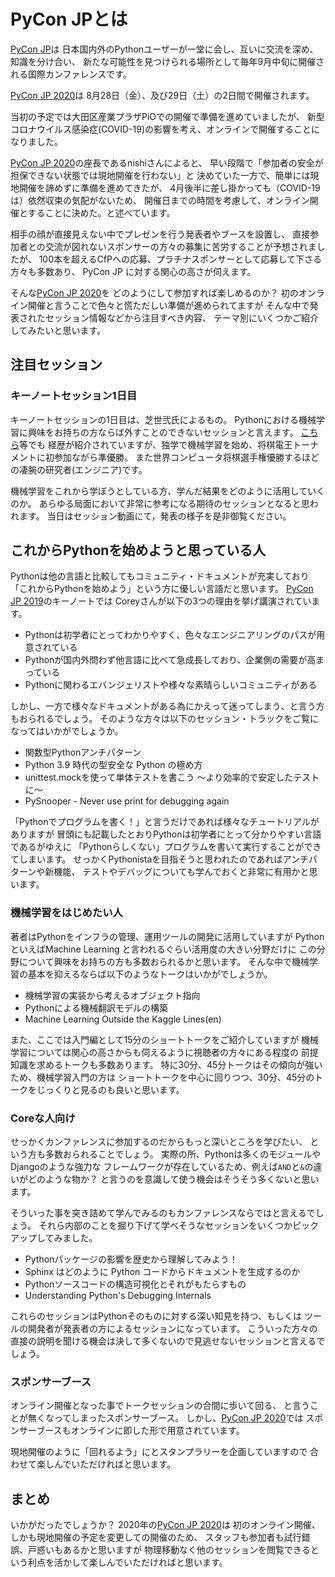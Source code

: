 # PyCon JPとは

[PyCon JP](https://www.pycon.jp/)は
日本国内外のPythonユーザーが一堂に会し、互いに交流を深め、知識を分け合い、
新たな可能性を見つけられる場所として毎年9月中旬に開催される国際カンファレンスです。

[PyCon JP 2020](https://pycon.jp/2020/)は
8月28日（金）、及び29日（土）の2日間で開催されます。

当初の予定では大田区産業プラザPiOでの開催で準備を進めていましたが、
新型コロナウイルス感染症(COVID-19)の影響を考え、オンラインで開催することになりました。

[PyCon JP 2020](https://pycon.jp/2020/)の座長であるnishiさんによると、
早い段階で「参加者の安全が担保できない状態では現地開催を行わない」と
決めていた一方で、簡単には現地開催を諦めずに準備を進めてきたが、
4月後半に差し掛かっても（COVID-19は）依然収束の気配がないため、
開催日までの時間を考慮して、オンライン開催とすることに決めた。と述べています。

相手の顔が直接見えない中でプレゼンを行う発表者やブースを設置し、
直接参加者との交流が図れないスポンサーの方々の募集に苦労することが予想されましたが、
100本を超えるCfPへの応募、プラチナスポンサーとして応募して下さる方々も多数あり、
PyCon JP に対する関心の高さが伺えます。

そんな[PyCon JP 2020](https://pycon.jp/2020/)を
どのようにして参加すれば楽しめるのか？
初のオンライン開催と言うことで色々と慌ただしい準備が進められてますが
そんな中で発表されたセッション情報などから注目すべき内容、
テーマ別にいくつかご紹介してみたいと思います。

## 注目セッション

### キーノートセッション1日目

キーノートセッションの1日目は、芝世弐氏によるもの。
Pythonにおける機械学習に興味をお持ちの方ならば外すことのできないセッションと言えます。
[こちら](https://pyconjp.blogspot.com/2020/06/pycon-jp-2020-announcement-of-keynote.html)等でも
経歴が紹介されていますが、独学で機械学習を始め、将棋電王トーナメントに初参加ながら準優勝。
また世界コンピュータ将棋選手権優勝するほどの凄腕の研究者(エンジニア)です。

機械学習をこれから学ぼうとしている方、学んだ結果をどのように活用していくのか。
あらゆる局面において非常に参考になる期待のセッションとなると思われます。
当日はセッション動画にて，発表の様子を是非御覧ください。

## これからPythonを始めようと思っている人

Pythonは他の言語と比較してもコミュニティ・ドキュメントが充実しており
「これからPythonを始めよう」という方に優しい言語だと思います。
[PyCon JP 2019](https://pycon.jp/2019/)のキーノートでは
Coreyさんが以下の3つの理由を挙げ講演されています。

- Pythonは初学者にとってわかりやすく、色々なエンジニアリングのパスが用意されている
- Pythonが国内外問わず他言語に比べて急成長しており、企業側の需要が高まっている
- Pythonに関わるエバンジェリストや様々な素晴らしいコミュニティがある

しかし、一方で様々なドキュメントがある為にかえって迷ってしまう、と言う方もおられるでしょう。
そのような方々は以下のセッション・トラックをご覧になってはいかがでしょうか。

- 関数型Pythonアンチパターン
- Python 3.9 時代の型安全な Python の極め方
- unittest.mockを使って単体テストを書こう 〜より効率的で安定したテストに〜
- PySnooper - Never use print for debugging again

「Pythonでプログラムを書く！」と言うだけであれば様々なチュートリアルがありますが
冒頭にも記載したとおりPythonは初学者にとって分かりやすい言語であるがゆえに
「Pythonらしくない」プログラムを書いて実行することができてしまいます。
せっかくPythonistaを目指そうと思われたのであればアンチパターンや新機能、
テストやデバッグについても学んでおくと非常に有用かと思います。

### 機械学習をはじめたい人

著者はPythonをインフラの管理、運用ツールの開発に活用していますが
PythonといえばMachine Learning と言われるぐらい活用度の大きい分野だけに
この分野について興味をお持ちの方も多数おられるかと思います。
そんな中で機械学習の基本を抑えるならば以下のようなトークはいかがでしょうか。

- 機械学習の実装から考えるオブジェクト指向
- Pythonによる機械翻訳モデルの構築
- Machine Learning Outside the Kaggle Lines(en)

また、ここでは入門編として15分のショートトークをご紹介していますが
機械学習については関心の高さからも伺えるように視聴者の方々にある程度の
前提知識を求めるトークも多数あります。
特に30分、45分トークはその傾向が強いため、機械学習入門の方は
ショートトークを中心に回りつつ、30分、45分のトークをじっくりと見るのも良いと思います。

### Coreな人向け

せっかくカンファレンスに参加するのだからもっと深いところを学びたい、
という方も多数おられることでしょう。
実際の所、Pythonは多くのモジュールやDjangoのような強力な
フレームワークが存在しているため、例えば`AND`と`&`の違いがどのような物か？
と言うのを意識して使う機会はそうそう多くないと思います。

そういった事を突き詰めて学んでみるのもカンファレンスならではと言えるでしょう。
それら内部のことを掘り下げて学べそうなセッションをいくつかピックアップしてみました。

- Pythonパッケージの影響を歴史から理解してみよう！
- Sphinx はどのように Python コードからドキュメントを生成するのか
- Pythonソースコードの構造可視化とそれがもたらすもの
- Understanding Python's Debugging Internals

これらのセッションはPythonそのものに対する深い知見を持つ、もしくは
ツールの開発者が発表者の方によるセッションになっています。
こういった方々の直接の説明を聞ける機会は決して多くないので見逃せないセッションと言えるでしょう。

### スポンサーブース

オンライン開催となった事でトークセッションの合間に歩いて回る、
と言うことが無くなってしまったスポンサーブース。
しかし、[PyCon JP 2020](https://pycon.jp/2020/)では
スポンサーブースもオンラインに即した形で用意されています。

現地開催のように「回れるよう」にとスタンプラリーを企画していますので
合わせて楽しんでいただければと思います。

## まとめ

いかがだったでしょうか？
2020年の[PyCon JP 2020](https://pycon.jp/2020/)は
初のオンライン開催、しかも現地開催の予定を変更しての開催のため、
スタッフも参加者も試行錯誤、戸惑いもあるかと思いますが
物理移動なく他のセッションを閲覧できるという利点を活かして楽しんでいただければと思います。
